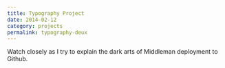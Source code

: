 ```yaml
---
title: Typography Project
date: 2014-02-12
category: projects
permalink: typography-deux
---
```


Watch closely as I try to explain the dark arts of Middleman deployment to Github.